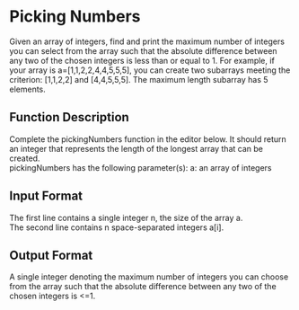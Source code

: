 <h1>Picking Numbers</h1>
Given an array of integers, find and print the maximum number of integers you can select from the array such that the absolute difference
between any two of the chosen integers is less than or equal to 1. For example, if your array is a=[1,1,2,2,4,4,5,5,5], you can create two
subarrays meeting the criterion: [1,1,2,2] and [4,4,5,5,5]. The maximum length subarray has 5 elements.

<h2>Function Description</h2>
Complete the pickingNumbers function in the editor below. It should return an integer that represents the length of the longest array
that can be created.
<br>
pickingNumbers has the following parameter(s):
a: an array of integers

<h2>Input Format</h2>
The first line contains a single integer n, the size of the array a.<br>
The second line contains n space-separated integers a[i].

<h2>Output Format</h2>
A single integer denoting the maximum number of integers you can choose from the array such that the absolute difference between
any two of the chosen integers is <=1.
